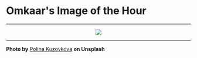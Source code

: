 # Omkaar's Image of the Hour

---

<div align="center">

<a href="https://unsplash.com/photos/a-yellow-taxi-sign-is-seen-on-a-vehicle-69W9i5oH7CQ">
  <img src="https://images.unsplash.com/photo-1752839971855-ce041fab181b?crop=entropy&cs=tinysrgb&fit=max&fm=jpg&ixid=M3w3NjA2Nzh8MHwxfHJhbmRvbXx8fHx8fHx8fDE3NTQwMTcyMDB8&ixlib=rb-4.1.0&q=80&w=1080" style="max-width:100%; height:auto;">
</a>



</div>

---

**Photo by** [Polina Kuzovkova](https://unsplash.com/@p_kuzovkova) **on Unsplash**
